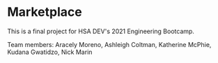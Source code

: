 # Marketplace

This is a final project for HSA DEV's 2021 Engineering Bootcamp.

Team members: Aracely Moreno, Ashleigh Coltman, Katherine McPhie, Kudana Gwatidzo, Nick Marin
